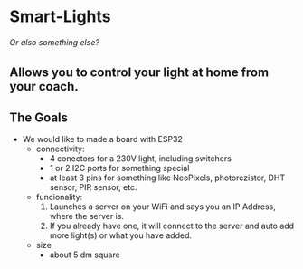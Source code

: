 # Smart-Lights  
###### Or also something else?  
Allows you to control your light at home from your coach.
---
## The Goals
* We would like to made a board with ESP32
    * connectivity:
        * 4 conectors for a 230V light, including switchers
        * 1 or 2 I2C ports for something special
        * at least 3 pins for something like NeoPixels, photorezistor, DHT sensor, PIR sensor,  etc.
    * funcionality:
        1. Launches a server on your WiFi and says you an IP Address, where the server is.
        2. If you already have one, it will connect to the server and auto add more light(s) or what you have added.
    * size 
        * about 5 dm square
    